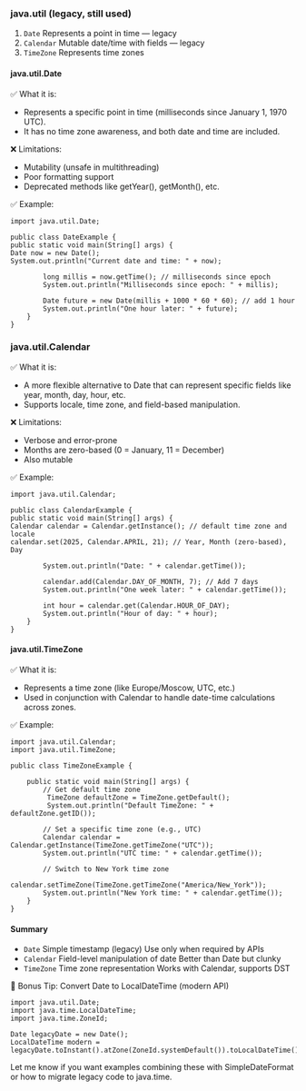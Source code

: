 ### java.util (legacy, still used)

1. `Date`      Represents a point in time — legacy
2. `Calendar`  Mutable date/time with fields — legacy
3. `TimeZone`  Represents time zones

#### java.util.Date

✅ What it is:

* Represents a specific point in time (milliseconds since January 1, 1970 UTC).
* It has no time zone awareness, and both date and time are included.

❌ Limitations:

* Mutability (unsafe in multithreading)
* Poor formatting support
* Deprecated methods like getYear(), getMonth(), etc.

✅ Example:

```
import java.util.Date;

public class DateExample {
public static void main(String[] args) {
Date now = new Date();
System.out.println("Current date and time: " + now);

        long millis = now.getTime(); // milliseconds since epoch
        System.out.println("Milliseconds since epoch: " + millis);

        Date future = new Date(millis + 1000 * 60 * 60); // add 1 hour
        System.out.println("One hour later: " + future);
    }
}
```

### java.util.Calendar

✅ What it is:

* A more flexible alternative to Date that can represent specific fields like year, month, day, hour, etc.
* Supports locale, time zone, and field-based manipulation.

❌ Limitations:

* Verbose and error-prone
* Months are zero-based (0 = January, 11 = December)
* Also mutable

✅ Example:

```
import java.util.Calendar;

public class CalendarExample {
public static void main(String[] args) {
Calendar calendar = Calendar.getInstance(); // default time zone and locale
calendar.set(2025, Calendar.APRIL, 21); // Year, Month (zero-based), Day

        System.out.println("Date: " + calendar.getTime());

        calendar.add(Calendar.DAY_OF_MONTH, 7); // Add 7 days
        System.out.println("One week later: " + calendar.getTime());

        int hour = calendar.get(Calendar.HOUR_OF_DAY);
        System.out.println("Hour of day: " + hour);
    }
}
```

#### java.util.TimeZone

✅ What it is:

* Represents a time zone (like Europe/Moscow, UTC, etc.)
* Used in conjunction with Calendar to handle date-time calculations across zones.

✅ Example:

```
import java.util.Calendar;
import java.util.TimeZone;

public class TimeZoneExample {

    public static void main(String[] args) {
        // Get default time zone
         TimeZone defaultZone = TimeZone.getDefault();
         System.out.println("Default TimeZone: " + defaultZone.getID());

        // Set a specific time zone (e.g., UTC)
        Calendar calendar = Calendar.getInstance(TimeZone.getTimeZone("UTC"));
        System.out.println("UTC time: " + calendar.getTime());

        // Switch to New York time zone
        calendar.setTimeZone(TimeZone.getTimeZone("America/New_York"));
        System.out.println("New York time: " + calendar.getTime());
    }
}
```

#### Summary

* `Date`        Simple timestamp (legacy)    Use only when required by APIs
* `Calendar`    Field-level manipulation of date Better than Date but clunky
* `TimeZone`    Time zone representation Works with Calendar, supports DST

🔁 Bonus Tip: Convert Date to LocalDateTime (modern API)

```
import java.util.Date;
import java.time.LocalDateTime;
import java.time.ZoneId;

Date legacyDate = new Date();
LocalDateTime modern = legacyDate.toInstant().atZone(ZoneId.systemDefault()).toLocalDateTime();
```

Let me know if you want examples combining these with SimpleDateFormat or how to migrate legacy code to java.time.